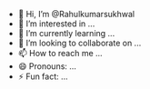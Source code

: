 - 👋 Hi, I’m @Rahulkumarsukhwal
- 👀 I’m interested in ...
- 🌱 I’m currently learning ...
- 💞️ I’m looking to collaborate on ...
- 📫 How to reach me ...
- 😄 Pronouns: ...
- ⚡ Fun fact: ...

<!---
Rahulkumarsukhwal/Rahulkumarsukhwal is a ✨ special ✨ repository because its `README.md` (this file) appears on your GitHub profile.
You can click the Preview link to take a look at your changes.
--->
